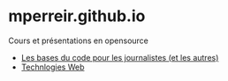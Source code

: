 # mperreir.github.io
Cours et présentations en opensource

- [Les bases du code pour les journalistes (et les autres)](http://mperreir.github.io/medialabst2016)
- [Technlogies Web](http://mperreir.github.io/technosweb)
